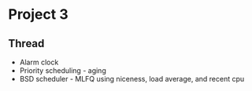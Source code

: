 # Project 3
## Thread 
- Alarm clock
- Priority scheduling - aging
- BSD scheduler - MLFQ using niceness, load average, and recent cpu
